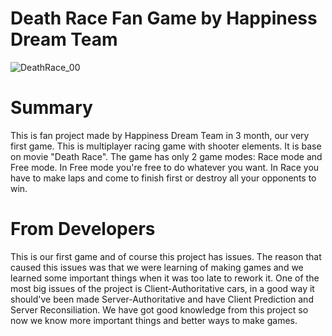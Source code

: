 # Death Race Fan Game by Happiness Dream Team
 
 ![DeathRace_00](https://user-images.githubusercontent.com/83500523/184396202-543ee64f-a9e6-4f34-aefd-94a9d6953143.jpg)

# Summary
This is fan project made by Happiness Dream Team in 3 month, our very first game.
This is multiplayer racing game with shooter elements. It is base on movie "Death Race".
The game has only 2 game modes: Race mode and Free mode.
In Free mode you're free to do whatever you want.
In Race you have to make laps and come to finish first or destroy all your opponents to win.

# From Developers
This is our first game and of course this project has issues. The reason that caused this issues was that we were learning of making games and we learned some important things when it was too late to rework it. One of the most big issues of the project is Client-Authoritative cars, in a good way it should've been made Server-Authoritative and have Client Prediction and Server Reconsiliation. We have got good knowledge from this project so now we know more important things and better ways to make games.
